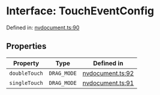 # Interface: TouchEventConfig

Defined in: [nvdocument.ts:90](https://github.com/niivue/niivue/blob/main/packages/niivue/src/nvdocument.ts#L90)

## Properties

| Property                               | Type        | Defined in                                                                                           |
| -------------------------------------- | ----------- | ---------------------------------------------------------------------------------------------------- |
| <a id="doubletouch"></a> `doubleTouch` | `DRAG_MODE` | [nvdocument.ts:92](https://github.com/niivue/niivue/blob/main/packages/niivue/src/nvdocument.ts#L92) |
| <a id="singletouch"></a> `singleTouch` | `DRAG_MODE` | [nvdocument.ts:91](https://github.com/niivue/niivue/blob/main/packages/niivue/src/nvdocument.ts#L91) |

